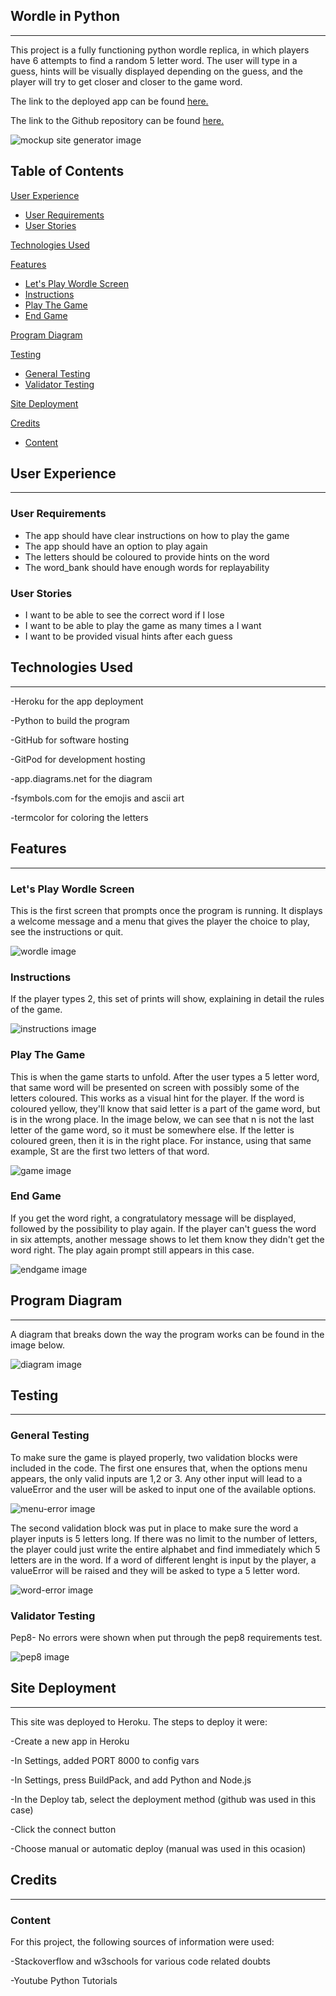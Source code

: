 

## Wordle in Python

------

This project is a fully functioning python wordle replica, in which players have 6 attempts to find 
a random 5 letter word. The user will type in a guess, hints will be visually displayed depending on the guess, and the player will try to get closer and closer to the game word. 


The link to the deployed app can be found [here.](https://wordle-in-python.herokuapp.com//)

The link to the Github repository can be found [here.](https://github.com/FranciscoBarreira/python-project/)


![mockup site generator image](/images/mockup-image.png "mockup preview")

## Table of Contents 

[User Experience](#user-experience)

   - [User Requirements](#user-requirements)
   - [User Stories](#user-stories)



[Technologies Used](#technologies-used) 

[Features](#features)   

   - [Let's Play Wordle Screen](#lets-play-wordle-screen)
   - [Instructions](#instructions) 
   - [Play The Game](#play-the-game)
   - [End Game](#end-game)

[Program Diagram](#program-diagram)    


[Testing](#testing)   

   - [General Testing](#general-testing)
   - [Validator Testing](#validator-testing)


[Site Deployment](#site-deployment) 

[Credits](#credits)   

   - [Content](#content) 
  


## User Experience 
<a name="user-experience"></a>

------


### User Requirements 
<a name="user-requirements"></a>

- The app should have clear instructions on how to play the game
- The app should have an option to play again
- The letters should be coloured to provide hints on the word
- The word_bank should have enough words for replayability



### User Stories
 <a name="user-stories"></a>

- I want to be able to see the correct word if I lose
- I want to be able to play the game as many times a I want
- I want to be provided visual hints after each guess




## Technologies Used
<a name="technologies-used"></a>

------



-Heroku for the app deployment

-Python to build the program

-GitHub for software hosting

-GitPod for development hosting

-app.diagrams.net for the diagram

-fsymbols.com for the emojis and ascii art

-termcolor for coloring the letters


## Features  
<a name="features"></a>

------

### Let's Play Wordle Screen
<a name="lets-play-wordle-screen"></a>
  
This is the first screen that prompts once the program is running. It displays a welcome 
message and a menu that gives the player the choice to play, see the instructions or quit.

![wordle image](/images/wordle-screen.png "wordle")



### Instructions
<a name="instructions"></a>

If the player types 2, this set of prints will show, explaining in detail the rules of the game.

![instructions image](/images/instructions-image.png "instructions")


### Play The Game
<a name="play-the-game"></a>

This is when the game starts to unfold. After the user types a 5 letter word, that same word will be presented on screen with possibly some of the letters coloured. This works as a visual hint for
the player. If the word is coloured yellow, they'll know that said letter is a part of the game word, but is in the wrong place. In the image below, we can see that n is not the last letter of the game word, so it must be somewhere else. If the letter is coloured green, then it is in the right place. For instance, using that same example, St are the first two letters of that word.

![game image](/images/game-image.png "game")


### End Game
<a name="end-game"></a>

If you get the word right, a congratulatory message will be displayed, followed by the possibility to play again. If the player can't guess the word in six attempts, another message shows to let them know they didn't get the word right. The play again prompt still appears in this case.  

![endgame image](/images/endgame-image.png "endgame")



## Program Diagram
<a name="program-diagram"></a>

------



A diagram that breaks down the way the program works can be found in the image below.

![diagram image](/images/diagram.png "diagram")


## Testing
<a name="testing"></a>

------

### General Testing
<a name="general-testing"></a>

To make sure the game is played properly, two validation blocks were included in the code. 
The first one ensures that, when the options menu appears, the only valid inputs are 1,2 or 3. Any other input will lead to a valueError and the user will be asked to input one of the available options.

![menu-error image](/images/menu-error.png "menu-error")

The second validation block was put in place to make sure the word a player inputs is 5 letters long. If there was no limit to the number of letters, the player could just write the entire alphabet and find immediately which 5 letters are in the word. If a word of different lenght is input by the player, a valueError will be raised and they will be asked to type a 5 letter word.

![word-error image](/images/word-error.png "word-error")



### Validator Testing
<a name="validator-testing"></a>

Pep8- No errors were shown when put through the pep8 requirements test.

![pep8 image](/images/pep8.png "pep8")



## Site Deployment
<a name="site-deployment"></a>

------

This site was deployed to Heroku. The steps to deploy it were:

-Create a new app in Heroku 

-In Settings, added PORT 8000 to config vars

-In Settings, press BuildPack, and add Python and Node.js 

-In the Deploy tab, select the deployment method (github was used in this case)

-Click the connect button

-Choose manual or automatic deploy (manual was used in this ocasion)



## Credits
<a name="credits"></a>

------


### Content
 <a name="content"></a>

For this project, the following sources of information were used:

-Stackoverflow and w3schools for various code related doubts

-Youtube Python Tutorials


